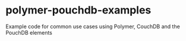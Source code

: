 # polymer-pouchdb-examples
Example code for common use cases using Polymer, CouchDB and the PouchDB elements
